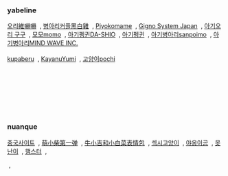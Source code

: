 ### yabeline
[오리維嚇嚇](https://yabeline.tw/Stickers_Search.php?Search=%E7%B6%AD%E5%9A%87%E5%9A%87&Type=0)<span style="margin-left:4px!important; margin-right:4px!important;"> ,</sapn>
[병아리커플黑白雞](https://yabeline.tw/Stickers_Search.php?Search=%E9%BB%91%E7%99%BD%E9%9B%9E)<span style="margin-left:4px!important; margin-right:4px!important;"> ,</sapn>
[Piyokomame](https://yabeline.tw/Stickers_Search.php?Search=Piyokomame&Type=1)<span style="margin-left:4px!important; margin-right:4px!important;"> ,</sapn>
[Gigno System Japan](https://yabeline.tw/Stickers_Search.php?Creative=Gigno+System+Japan&page=5)<span style="margin-left:4px!important; margin-right:4px!important;"> ,</sapn>
[아기오리 구구](https://www.nuanque.com/gallery/emoticon/76003.html)<span style="margin-left:4px!important; margin-right:4px!important;"> ,</sapn>
[모모momo](https://www.nuanque.com/gallery/emoticon/67298.html)<span style="margin-left:4px!important; margin-right:4px!important;"> ,</sapn>
[아기펭귄DA-SHIO](https://yabeline.tw/Stickers_Search.php?Search=da-shio&Type=0)<span style="margin-left:4px!important; margin-right:4px!important;"> ,</sapn>
[아기펭귄](https://yabeline.tw/Stickers_Search.php?Creative=%E8%B7%AF%E6%98%93%E6%96%AF%E8%88%87%E5%B8%83%E4%B8%81)<span style="margin-left:4px!important; margin-right:4px!important;"> ,</sapn>
[아기병아리sanpoimo](https://yabeline.tw/Stickers_Search.php?Creative=sanpoimo)<span style="margin-left:4px!important; margin-right:4px!important;"> ,</sapn>
[아기병아리MIND WAVE INC.](https://yabeline.tw/Stickers_Search.php?Search=MIND+WAVE+INC.&Type=0)
<br><br>
[kupaberu](https://yabeline.tw/Stickers_Search.php?Search=kupaberu&Type=0)<span style="margin-left:4px!important; margin-right:4px!important;"> ,</sapn>
[KayanuYumi](https://yabeline.tw/Stickers_Search.php?Search=KayanuYumi&Type=0)<span style="margin-left:4px!important; margin-right:4px!important;"> ,</sapn>
[고양이pochi](https://yabeline.tw/Stickers_Search.php?Search=pochi&Type=0)

<br><br>
<br><br>
<br><br>

### nuanque
[중국사이트](https://www.nuanque.com/gallery/emoticon/page/2)<span style="margin-left:4px!important; margin-right:4px!important;"> ,</sapn>
[萌小柴第一弹](https://www.nuanque.com/gallery/emoticon/41537.html)<span style="margin-left:4px!important; margin-right:4px!important;"> ,</sapn>
[牛小吉和小白菜表情包](https://www.nuanque.com/gallery/emoticon/40412.html)<span style="margin-left:4px!important; margin-right:4px!important;"> ,</sapn>
[섹시고양이](https://www.nuanque.com/gallery/emoticon/29688.html)<span style="margin-left:4px!important; margin-right:4px!important;"> ,</sapn>
[야옹이곰](https://www.nuanque.com/gallery/emoticon/13329.html)<span style="margin-left:4px!important; margin-right:4px!important;"> ,</sapn>
[못난이](https://www.nuanque.com/gallery/emoticon/97986.html)<span style="margin-left:4px!important; margin-right:4px!important;"> ,</sapn>
[햄스터](https://www.nuanque.com/gallery/emoticon/93553.html)<span style="margin-left:4px!important; margin-right:4px!important;"> ,</sapn>





<span style="margin-left:4px!important; margin-right:4px!important;"> ,</sapn>
